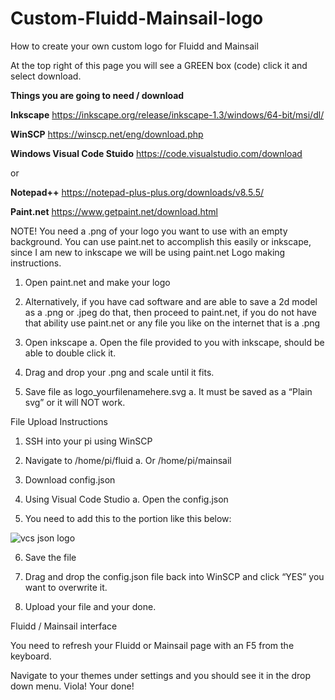 # Custom-Fluidd-Mainsail-logo
How to create your own custom logo for Fluidd and Mainsail

At the top right of this page you will see a GREEN box (code) click it and select download.


**Things you are going to need / download**

**Inkscape**
https://inkscape.org/release/inkscape-1.3/windows/64-bit/msi/dl/

**WinSCP**
https://winscp.net/eng/download.php

**Windows Visual Code Stuido**
https://code.visualstudio.com/download

or

**Notepad++**
https://notepad-plus-plus.org/downloads/v8.5.5/

**Paint.net**
https://www.getpaint.net/download.html 

NOTE! You need a .png of your logo you want to use with an empty background.
You can use paint.net to accomplish this easily or inkscape, since I am new to inkscape we will be using paint.net
Logo making instructions.

1.	Open paint.net and make your logo
   
3.	Alternatively, if you have cad software and are able to save a 2d model as a .png or .jpeg do that, then proceed to paint.net, if you do not have that ability use paint.net or any file you like on the internet that is a .png
   
5.	Open inkscape
	a.	Open the file provided to you with inkscape, should be able to double click it.

8.	Drag and drop your .png and scale until it fits.
	
10.	Save file as logo_yourfilenamehere.svg
	a.	It must be saved as a “Plain svg” or it will NOT work.

File Upload Instructions

1.	SSH into your pi using WinSCP
	
2.	Navigate to /home/pi/fluid
	a.	Or /home/pi/mainsail
  
3.	Download config.json
  
4.	Using Visual Code Studio
	a.	Open the config.json
5.	You need to add this to the portion like this below:

![vcs json logo](https://github.com/TheVoronModder/Custom-Fluidd-Mainsail-logo/assets/142328467/1e9c9a22-27de-4052-a99b-2b2136002308)




6.	Save the file

7.	Drag and drop the config.json file back into WinSCP and click “YES” you want to overwrite it.

8.	Upload your file and your done.
	
 Fluidd / Mainsail interface

 You need to refresh your Fluidd or Mainsail page with an F5 from the keyboard.

 Navigate to your themes under settings and you should see it in the drop down menu. Viola! Your done!
